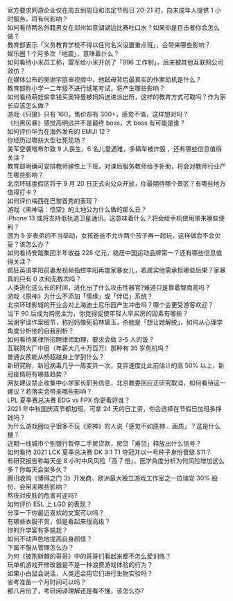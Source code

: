 官方要求网游企业仅在周五到周日和法定节假日 20-21 时，向未成年人提供 1 小时服务，将有何影响？  
如何看待两名外籍男女在郑州如意湖湖边比赛吐口水？如果你是目击者你会怎么做？  
教育部表示「义务教育学校不得以任何名义设置重点班」，会带来哪些影响？  
娱乐圈 1 个月多次「地震」，意味着什么？  
如何看待小米员工称，雷军给小米开创了「996 工作制」，后来被其他互联网公司效仿？  
在媒体公布的吴谢宇庭审视频中，他弑母背后最真实的作案动机是什么？  
教育部称小学一二年级不进行纸笔考试，将产生哪些影响？  
如何看待萌娃偷拿钱买奥特曼被妈妈送进派出所，这样的教育方式可取吗？作为家长应该怎么做？  
游戏《只狼》只有 16G，售价却有 300+，感觉不值，这样想对吗？  
《扫黑风暴》感觉高明远并不是最终 boss，大 boss 有可能是谁？  
如何评价华为在海外发布的 EMUI 12？  
你经历过哪些大型社死现场？  
美军空袭喀布尔致 9 人丧生，6 名儿童遇难，多辆车被炸毁 ，还有哪些信息值得关注？  
教育部明确可安排教师弹性上下班，对课后服务教师给予补助，将会对教师行业产生哪些影响？  
北京环球度假区将于 9 月 20 日正式向公众开放，你最期待哪个景区？有哪些地方值得打卡？  
如何评价梅西在巴黎首秀的表现？  
游戏《黑神话：悟空》的土地公为什么做的那么丑？  
iPhone 13 或将支持低轨道卫星通讯，这意味着什么？将会给手机使用带来哪些便利？  
因为 5 岁表弟的不当举动，女孩爸爸不允许两个孩子再一起玩，这样做会不会欠妥？该怎么办？  
如何看待安踏集团半年收益 228 亿元，稳居中国运动品牌第一？还有哪些信息值得关注？  
疯狂英语李阳前妻发视频指控李阳再度家暴女儿，若属实他需承担哪些后果？家暴真的只有 0 次和无数次吗？  
人类进化这么长的时间，进化出了什么攻击性器官?难道只是靠着智商高吗？  
游戏《原神》为什么不添加「情缘」或「伴侣」系统？  
北京环球影城的开业会对上海迪士尼乐园产生冲击吗？哪个会更受游客欢迎？  
当下 90 后成为购房主力，你觉得促使年轻人早买房的因素有哪些？  
吴谢宇谈作案细节，称妈妈像死前林黛玉，杀她是「想让她解脱」，如何从心理学角度分析他的自我剖析？  
如何看待某律所招聘律师助理，要求会做 3-5 人的饭？  
互联网大厂中层（年薪大几十万百万）那种有 35 岁危机吗？  
普通女孩能从杨超越身上学到什么？  
新研究称，新冠病毒几乎一周变异一次，变异速度比此前估计的高 50% 以上，新冠疫情将有哪些趋势？  
网友建议禁止收集中小学家长职务信息，北京教委回应正研究取消，如何看待这一建议？若落实会带来哪些影响？  
LPL 夏季赛总决赛 EDG vs FPX 你更看好谁？  
2021 年中秋国庆双节都加班，可拿 24 天的日工资，你会选择在节假日加班多挣钱吗？  
为什么游戏圈似乎很多不玩《原神》的人说「感觉不如原神... 画质」？这是什么梗？  
近期一线城市个别银行暂停二手房贷款，房贷「难贷」释放出什么信号？  
如何看待 2021 LCK 夏季总决赛 DK 3:1 T1 夺冠并以一号种子身份晋级 S11？  
有研究报告称每天坐 8 小时中风风险「高 7 倍」，医学角度分析为何风险增加这么多？你每天会坐多久？  
腾讯收购《博得之门 3》开发商、欧洲最大独立游戏工作室之一拉瑞安 30% 股份，会带来哪些影响？  
熬夜对皮肤的危害可逆吗?  
如何评价 ESL 上 LGD 的表现？  
分享一下你最近喜欢的文案可以吗？  
有哪些衣服不贵，但是看起来很高级？  
你的升学宴有多尴尬？  
如何不动声色地提高自身颜值？  
下属不服从管理怎么办？  
为何《披荆斩棘的哥哥》中的哥哥们看起来都不怎么爱训练？  
玩单机游戏开修改器是不是一种浪费游戏体验的行为？  
如果小白鼠会说话，人类还会用它们进行生物实验吗？  
省考准备一个月时间可以吗？  
都八月份了，考研阅读理解还是看不懂，该怎么办?  
